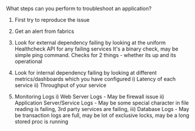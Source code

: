 What steps can you perform to troubleshoot an application?

1. First try to reproduce the issue

2. Get an alert from fabrics

2. Look for external dependency failing by looking at the uniform Healthcheck API for any failing services
   It's a binary check, may be simple ping command. Checks for 2 things - whether its up and its operational
   
3. Look for internal dependency failing by looking at different metrics/dashboards which you have configured
   i)  Latency of each service
   ii) Throughput of your service
   
4. Monitoring Logs
   i) Web Server Logs - May be firewall issue
   ii) Application Server/Service Logs - May be some special character in file reading is failing, 3rd party services are failing, 
   iii) Database Logs - May be transaction logs are full, may be lot of exclusive locks, may be a long stored proc is running

